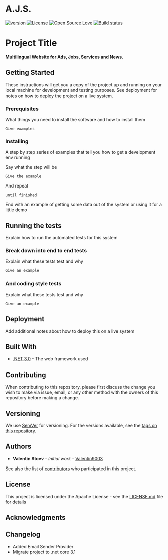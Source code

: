 # A.J.S.  
[![version](https://img.shields.io/badge/version-1.0-green.svg)](https://github.com/Valentin9003/AJS) [![License](https://img.shields.io/badge/License-Apache%202.0-blue.svg)](https://opensource.org/licenses/Apache-2.0) [![Open Source Love](https://badges.frapsoft.com/os/v3/open-source.svg?v=103)](https://github.com/ellerbrock/open-source-badges/)
[![Build status](https://ci.appveyor.com/api/projects/status/d66j6arfqptthvna?svg=true)](https://ci.appveyor.com/project/Valentin9003/ajs)

# Project Title
**Multilingual Website for Ads, Jobs, Services and News.**

## Getting Started

These instructions will get you a copy of the project up and running on your local machine for development and testing purposes. See deployment for notes on how to deploy the project on a live system.

### Prerequisites

What things you need to install the software and how to install them

```
Give examples
```

### Installing

A step by step series of examples that tell you how to get a development env running

Say what the step will be

```
Give the example
```

And repeat

```
until finished
```

End with an example of getting some data out of the system or using it for a little demo

## Running the tests

Explain how to run the automated tests for this system

### Break down into end to end tests

Explain what these tests test and why

```
Give an example
```

### And coding style tests

Explain what these tests test and why

```
Give an example
```

## Deployment

Add additional notes about how to deploy this on a live system

## Built With

* [.NET 3.0](https://dotnet.microsoft.com/download/dotnet-core/3.0) - The web framework used

## Contributing
When contributing to this repository, please first discuss the change you wish to make via issue, email, or any other method with the owners of this repository before making a change.

## Versioning

We use [SemVer](http://semver.org/) for versioning. For the versions available, see the [tags on this repository](https://github.com/Valentin9003/AJS/tags). 

## Authors

* **Valentin Stoev** - *Initial work* - [Valentin9003](https://github.com/Valentin9003)

See also the list of [contributors](https://github.com/Valentin9003/AJS/contributors) who participated in this project.

## License

This project is licensed under the Apache License - see the [LICENSE.md](LICENSE.md) file for details

## Acknowledgments

## Changelog

* Added Email Sender Provider
* Migrate project to .net core 3.1

